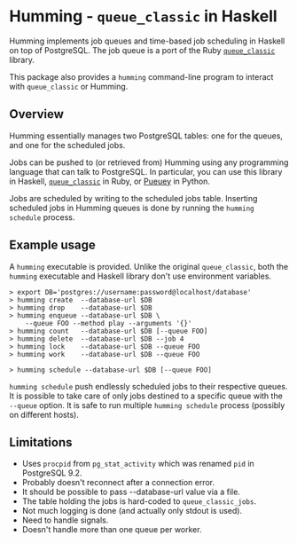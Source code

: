 # Humming - `queue_classic` in Haskell

Humming implements job queues and time-based job scheduling in Haskell on top
of PostgreSQL. The job queue is a port of the Ruby
[`queue_classic`](https://github.com/QueueClassic/queue_classic) library.

This package also provides a `humming` command-line program to interact with
`queue_classic` or Humming.

## Overview

Humming essentially manages two PostgreSQL tables: one for the queues, and one
for the scheduled jobs.

Jobs can be pushed to (or retrieved from) Humming using any programming
language that can talk to PostgreSQL. In particular, you can use this library
in Haskell, [`queue_classic`](https://github.com/QueueClassic/queue_classic) in
Ruby, or [Pueuey](https://github.com/cecton/pueuey) in Python.

Jobs are scheduled by writing to the scheduled jobs table. Inserting scheduled
jobs in Humming queues is done by running the `humming schedule` process.

## Example usage

A `humming` executable is provided. Unlike the original `queue_classic`, both
the `humming` executable and Haskell library don't use environment variables.

    > export DB='postgres://username:password@localhost/database'
    > humming create  --database-url $DB
    > humming drop    --database-url $DB
    > humming enqueue --database-url $DB \
        --queue FOO --method play --arguments '{}'
    > humming count   --database-url $DB [--queue FOO]
    > humming delete  --database-url $DB --job 4
    > humming lock    --database-url $DB --queue FOO
    > humming work    --database-url $DB --queue FOO

    > humming schedule --database-url $DB [--queue FOO]

`humming schedule` push endlessly scheduled jobs to their respective queues. It
is possible to take care of only jobs destined to a specific queue with the
`--queue` option. It is safe to run multiple `humming schedule` process
(possibly on different hosts).

## Limitations

- Uses `procpid` from `pg_stat_activity` which was renamed `pid` in PostgreSQL
  9.2.
- Probably doesn't reconnect after a connection error.
- It should be possible to pass --database-url value via a file.
- The table holding the jobs is hard-coded to `queue_classic_jobs`.
- Not much logging is done (and actually only stdout is used).
- Need to handle signals.
- Doesn't handle more than one queue per worker.
